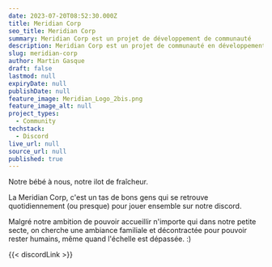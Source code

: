 ```yaml
---
date: 2023-07-20T08:52:30.000Z
title: Meridian Corp
seo_title: Meridian Corp
summary: Meridian Corp est un projet de développement de communauté
description: Meridian Corp est un projet de communauté en développement
slug: meridian-corp
author: Martin Gasque
draft: false
lastmod: null
expiryDate: null
publishDate: null
feature_image: Meridian_Logo_2bis.png
feature_image_alt: null
project_types:
  - Community
techstack:
  - Discord
live_url: null
source_url: null
published: true
---
```


Notre bébé à nous, notre ilot de fraîcheur.

La Meridian Corp, c'est un tas de bons gens qui se retrouve quotidiennement (ou presque) pour jouer ensemble sur notre discord.

Malgré notre ambition de pouvoir accueillir n'importe qui dans notre petite secte, on cherche une ambiance familiale et décontractée pour pouvoir rester humains, même quand l'échelle est dépassée. :)

{{< discordLink >}}
